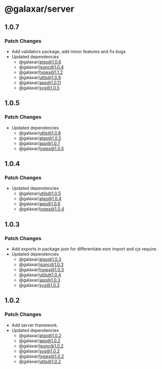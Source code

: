 # @galaxar/server

## 1.0.7

### Patch Changes

-   Add validators package, add minor features and fix bugs
-   Updated dependencies
    -   @galaxar/algo@1.0.6
    -   @galaxar/jsonc@1.0.4
    -   @galaxar/types@1.1.2
    -   @galaxar/utils@1.0.8
    -   @galaxar/app@1.0.11
    -   @galaxar/sys@1.0.5

## 1.0.5

### Patch Changes

-   Updated dependencies
    -   @galaxar/utils@1.0.6
    -   @galaxar/algo@1.0.5
    -   @galaxar/app@1.0.7
    -   @galaxar/types@1.0.5

## 1.0.4

### Patch Changes

-   Updated dependencies
    -   @galaxar/utils@1.0.5
    -   @galaxar/algo@1.0.4
    -   @galaxar/app@1.0.6
    -   @galaxar/types@1.0.4

## 1.0.3

### Patch Changes

-   Add exports in package json for differentiate esm import and cjs require.
-   Updated dependencies
    -   @galaxar/algo@1.0.3
    -   @galaxar/jsonc@1.0.3
    -   @galaxar/types@1.0.3
    -   @galaxar/utils@1.0.4
    -   @galaxar/app@1.0.3
    -   @galaxar/sys@1.0.3

## 1.0.2

### Patch Changes

-   Add server framework.
-   Updated dependencies
    -   @galaxar/algo@1.0.2
    -   @galaxar/app@1.0.2
    -   @galaxar/jsonc@1.0.2
    -   @galaxar/sys@1.0.2
    -   @galaxar/types@1.0.2
    -   @galaxar/utils@1.0.2
